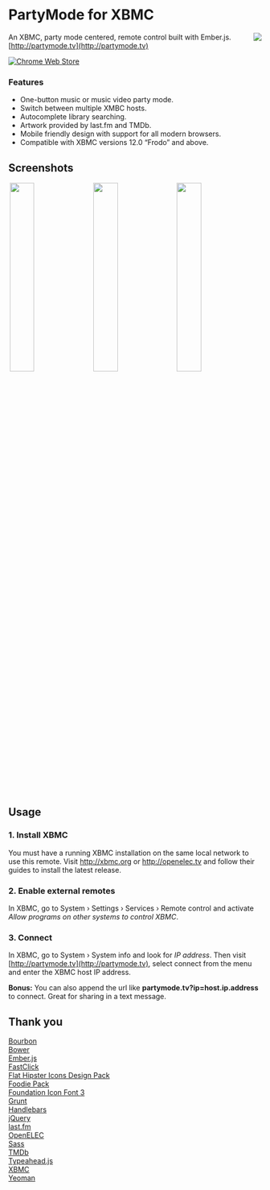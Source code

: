 # PartyMode for XBMC

<img align="right" src="https://chart.googleapis.com/chart?cht=qr&chld=L|2&chs=120x120&chl=http://partymode.tv" />

An XBMC, party mode centered, remote control built with Ember.js.  
[http://partymode.tv](http://partymode.tv)

[![Chrome Web Store](https://developer.chrome.com/webstore/images/ChromeWebStore_Badge_v2_206x58.png)](https://chrome.google.com/webstore/detail/partymode-for-xbmc/anoflhlfcihainionbfhdolicpcphcic)


### Features

- One-button music or music video party mode.
- Switch between multiple XMBC hosts.
- Autocomplete library searching.
- Artwork provided by last.fm and TMDb.
- Mobile friendly design with support for all modern browsers.
- Compatible with XBMC versions 12.0 “Frodo” and above.


## Screenshots
<p>
<img width="31%" hspace="3" style="max-width:320px;" src="http://partymode.tv/images/screen-home.jpg" />
<img width="31%" hspace="3" style="max-width:320px;" src="http://partymode.tv/images/screen-playlist.jpg" />
<img width="31%" hspace="3" style="max-width:320px;" src="http://partymode.tv/images/screen-modal.jpg" />
</p>

## Usage

### 1. Install XBMC

You must have a running XBMC installation on the same local network to use this remote. Visit http://xbmc.org or http://openelec.tv and follow their guides to install the latest release.

### 2. Enable external remotes

In XBMC, go to System › Settings › Services › Remote control and activate *Allow programs on other systems to control XBMC*.

### 3. Connect

In XBMC, go to System › System info and look for *IP address*. Then visit [http://partymode.tv](http://partymode.tv), select connect from the menu and enter the XBMC host IP address.

**Bonus:** You can also append the url like **partymode.tv?ip=host.ip.address** to connect. Great for sharing in a text message.

## Thank you

[Bourbon](http://bourbon.io)  
[Bower](http://bower.io)  
[Ember.js](http://emberjs.com)  
[FastClick](https://github.com/ftlabs/fastclick)  
[Flat Hipster Icons Design Pack](http://bit.ly/1dNxDPr)  
[Foodie Pack](http://www.smashingmagazine.com/2013/06/17/foodie-icons)  
[Foundation Icon Font 3](http://zurb.com/playground/foundation-icon-fonts-3)  
[Grunt](http://gruntjs.com)  
[Handlebars](http://handlebarsjs.com)  
[jQuery](http://jquery.com)  
[last.fm](http://last.fm)  
[OpenELEC](http://openelec.tv)  
[Sass](http://sass-lang.com)  
[TMDb](https://www.themoviedb.org)  
[Typeahead.js](https://twitter.github.io/typeahead.js)  
[XBMC](http://xbmc.org)  
[Yeoman](http://yeoman.io)  
